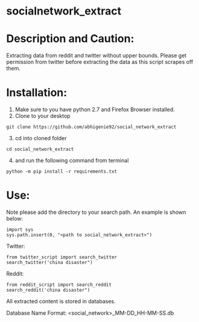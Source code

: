 # socialnetwork_extract
Description and Caution:
===============
Extracting data from reddit and twitter without upper bounds.
Please get permission from twitter before extracting the data as this script scrapes off them. 

Installation:
===============
1. Make sure to you have python 2.7 and Firefox Browser installed.
2. Clone to your desktop

```
git clone https://github.com/abhigenie92/social_network_extract
```
3. cd into cloned folder 
```
cd social_network_extract
```
4. and run the following command from terminal
```
python -m pip install -r requirements.txt
```

Use:
===============
Note please add the directory to your search path. An example is shown below:
```
import sys
sys.path.insert(0, "<path to social_network_extract>")
```
Twitter:
```
from twitter_script import search_twitter
search_twitter('china disaster")
```
Reddit:
```
from reddit_script import search_reddit
search_reddit('china disaster")
```
All extracted content is stored in databases.

Database Name Format: <social_network>_MM-DD_HH-MM-SS.db
